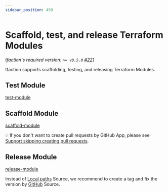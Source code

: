 ```yaml
---
sidebar_position: 450
---
```


# Scaffold, test, and release Terraform Modules

_tfaction's required version: `>= v0.5.0` [#221](https://github.com/suzuki-shunsuke/tfaction/issues/221)_

tfaction supports scaffolding, testing, and releasing Terraform Modules.

## Test Module

[test-module](/actions/test-module)

## Scaffold Module

[scaffold-module](/actions/scaffold-module)

:bulb: If you don't want to create pull requests by GitHub App, please see [Support skipping creating pull requests](skip-creating-pr).

## Release Module

[release-module](/actions/release-module)

Instead of [Local paths](https://www.terraform.io/language/modules/sources#local-paths) Source, we recommend to create a tag and fix the version by [GitHub](https://www.terraform.io/language/modules/sources#github) Source.
